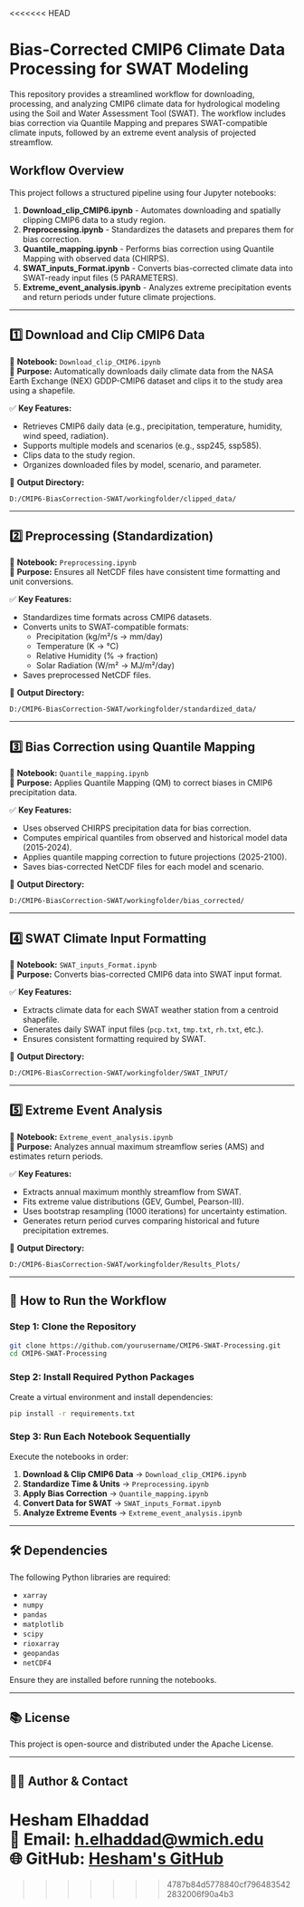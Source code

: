 <<<<<<< HEAD
# Bias-Corrected CMIP6 Climate Data Processing for SWAT Modeling

This repository provides a streamlined workflow for downloading, processing, and analyzing CMIP6 climate data for hydrological modeling using the Soil and Water Assessment Tool (SWAT). The workflow includes bias correction via Quantile Mapping and prepares SWAT-compatible climate inputs, followed by an extreme event analysis of projected streamflow.

## Workflow Overview

This project follows a structured pipeline using four Jupyter notebooks:

1. **Download_clip_CMIP6.ipynb** - Automates downloading and spatially clipping CMIP6 data to a study region.
2. **Preprocessing.ipynb** - Standardizes the datasets and prepares them for bias correction.
3. **Quantile_mapping.ipynb** - Performs bias correction using Quantile Mapping with observed data (CHIRPS).
4. **SWAT_inputs_Format.ipynb** - Converts bias-corrected climate data into SWAT-ready input files (5 PARAMETERS).
5. **Extreme_event_analysis.ipynb** - Analyzes extreme precipitation events and return periods under future climate projections.

---

## 1️⃣ Download and Clip CMIP6 Data

📌 **Notebook:** `Download_clip_CMIP6.ipynb`  
🔹 **Purpose:** Automatically downloads daily climate data from the NASA Earth Exchange (NEX) GDDP-CMIP6 dataset and clips it to the study area using a shapefile.

✅ **Key Features:**
- Retrieves CMIP6 daily data (e.g., precipitation, temperature, humidity, wind speed, radiation).
- Supports multiple models and scenarios (e.g., ssp245, ssp585).
- Clips data to the study region.
- Organizes downloaded files by model, scenario, and parameter.

📂 **Output Directory:**
```
D:/CMIP6-BiasCorrection-SWAT/workingfolder/clipped_data/
```

---

## 2️⃣ Preprocessing (Standardization)

📌 **Notebook:** `Preprocessing.ipynb`  
🔹 **Purpose:** Ensures all NetCDF files have consistent time formatting and unit conversions.

✅ **Key Features:**
- Standardizes time formats across CMIP6 datasets.
- Converts units to SWAT-compatible formats:
  - Precipitation (kg/m²/s → mm/day)
  - Temperature (K → °C)
  - Relative Humidity (% → fraction)
  - Solar Radiation (W/m² → MJ/m²/day)
- Saves preprocessed NetCDF files.

📂 **Output Directory:**
```
D:/CMIP6-BiasCorrection-SWAT/workingfolder/standardized_data/
```

---

## 3️⃣ Bias Correction using Quantile Mapping

📌 **Notebook:** `Quantile_mapping.ipynb`  
🔹 **Purpose:** Applies Quantile Mapping (QM) to correct biases in CMIP6 precipitation data.

✅ **Key Features:**
- Uses observed CHIRPS precipitation data for bias correction.
- Computes empirical quantiles from observed and historical model data (2015-2024).
- Applies quantile mapping correction to future projections (2025-2100).
- Saves bias-corrected NetCDF files for each model and scenario.

📂 **Output Directory:**
```
D:/CMIP6-BiasCorrection-SWAT/workingfolder/bias_corrected/
```

---

## 4️⃣ SWAT Climate Input Formatting

📌 **Notebook:** `SWAT_inputs_Format.ipynb`  
🔹 **Purpose:** Converts bias-corrected CMIP6 data into SWAT input format.

✅ **Key Features:**
- Extracts climate data for each SWAT weather station from a centroid shapefile.
- Generates daily SWAT input files (`pcp.txt`, `tmp.txt`, `rh.txt`, etc.).
- Ensures consistent formatting required by SWAT.

📂 **Output Directory:**
```
D:/CMIP6-BiasCorrection-SWAT/workingfolder/SWAT_INPUT/
```

---

## 5️⃣ Extreme Event Analysis

📌 **Notebook:** `Extreme_event_analysis.ipynb`  
🔹 **Purpose:** Analyzes annual maximum streamflow series (AMS) and estimates return periods.

✅ **Key Features:**
- Extracts annual maximum monthly streamflow from SWAT.
- Fits extreme value distributions (GEV, Gumbel, Pearson-III).
- Uses bootstrap resampling (1000 iterations) for uncertainty estimation.
- Generates return period curves comparing historical and future precipitation extremes.

📂 **Output Directory:**
```
D:/CMIP6-BiasCorrection-SWAT/workingfolder/Results_Plots/
```

---

## 🔧 How to Run the Workflow

### Step 1: Clone the Repository

```sh
git clone https://github.com/yourusername/CMIP6-SWAT-Processing.git
cd CMIP6-SWAT-Processing
```

### Step 2: Install Required Python Packages

Create a virtual environment and install dependencies:

```sh
pip install -r requirements.txt
```

### Step 3: Run Each Notebook Sequentially

Execute the notebooks in order:

1. **Download & Clip CMIP6 Data** → `Download_clip_CMIP6.ipynb`
2. **Standardize Time & Units** → `Preprocessing.ipynb`
3. **Apply Bias Correction** → `Quantile_mapping.ipynb`
4. **Convert Data for SWAT** → `SWAT_inputs_Format.ipynb`
5. **Analyze Extreme Events** → `Extreme_event_analysis.ipynb`

---

## 🛠 Dependencies

The following Python libraries are required:

- `xarray`
- `numpy`
- `pandas`
- `matplotlib`
- `scipy`
- `rioxarray`
- `geopandas`
- `netCDF4`

Ensure they are installed before running the notebooks.

---

## 📚 License

This project is open-source and distributed under the Apache License.

---

## 👨‍💻 Author & Contact

**Hesham Elhaddad**  
📧 Email: h.elhaddad@wmich.edu  
🌐 GitHub: [Hesham's GitHub](https://github.com/yourusername)  
=======

>>>>>>> 4787b84d5778840cf7964835422832006f90a4b3
